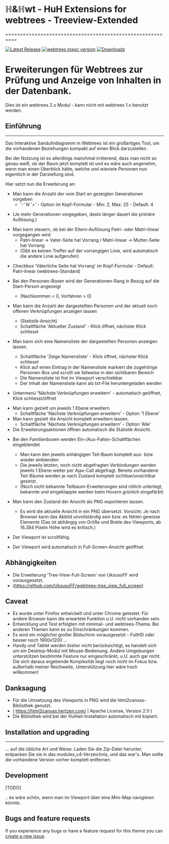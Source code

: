# ℍ&ℍwt - HuH Extensions for webtrees - Treeview-Extended
==========================================================

[![Latest Release](https://img.shields.io/github/v/release/huhwt/huhwt-xtv)][1]
[![webtrees major version](https://img.shields.io/badge/webtrees-v2.x-green)][2]
[![Downloads](https://img.shields.io/github/downloads/huhwt/huhwt-xtv/v1.0/total)]()

# Erweiterungen für Webtrees zur Prüfung und Anzeige von Inhalten in der Datenbank.

Dies ist ein webtrees 2.x Modul - kann nicht mit webtrees 1.x benutzt werden.

## Einführung
-------------

Das Interaktive Sanduhrdiagramm in Webtrees ist ein großartiges Tool, um die vorhandenen 
Beziehungen kompakt auf einen Blick darzustellen.

Bei der Nutzung ist es allerdings manchmal irritierend, dass man nicht so genau weiß, ob
der Baum jetzt komplett ist und es wäre auch angenehm, wenn man einen Überblick hätte, welche
und wieviele Personen nun eigentlich in der Darstellung sind.

Hier setzt nun die Erweiterung an:

* Man kann die Anzahl der vom Start an gezeigten Generationen vorgeben
    - '-' N '+' - Option im Kopf-Formular   - Min: 2, Max: 25 - Default: 4
- (Je mehr Generationen vorgegeben, desto länger dauert die primäre Auflösung.)

* Man kann steuern, ob bei der Eltern-Auflösung Patri- oder Matri-linear vorgegangen wird
    - Patri-linear -> Vater-Seite hat Vorrang / Matri-linear -> Mutter-Seite hat Vorrang
    - (Gibt es keinen Treffer auf der vorrangigen Linie, wird automatisch die andere Linie aufgerufen)
- Checkbox 'Väterliche Seite hat Vorrang' im Kopf-Formular   - Default: Patri-linear (webtrees-Standard)

* Bei den Personen-Boxen wird der Generationen-Rang in Bezug auf die Start-Person angezeigt
    - (Nachkommen < 0, Vorfahren > 0)

* Man kann die Anzahl der dargestellten Personen und der aktuell noch offenen Verknüpfungen anzeigen lassen
    - (Statistik-Ansicht)
    - Schaltfläche 'Aktueller Zustand'      - Klick öffnet, nächster Klick schliesst

* Man kann sich eine Namensliste der dargestellten Personen anzeigen lassen.
    - Schaltfläche 'Zeige Namensliste'      - Klick öffnet, nächster Klick schliesst
    - Klick auf einen Eintrag in der Namensliste markiert die zugehörige Personen-Box und scrollt sie 
fallweise in den sichtbaren Bereich
    - Die Namensliste ist frei im Viewport verschiebbar
    - Der Inhalt der Namensliste kann als txt-File heruntergeladen werden

* Untermenü 'Nächste Verknüpfungen erweitern' - automatisch geöffnet, Klick schliesst/öffnet
-   Man kann gezielt um jeweils 1 Ebene erweitern.
    - Schaltfläche 'Nächste Verknüpfungen erweitern' - Option '1 Ebene'
-   Man kann gezielt die Ansicht komplett erweitern lassen.
    - Schaltfläche 'Nächste Verknüpfungen erweitern' - Option 'Alle'
- Die Erweiterungsaktionen öffnen automatisch die Statistik-Ansicht.

* Bei den Familienboxen werden Ein-/Aus-Falten-Schaltflächen eingeblendet
    - Man kann den jeweils anhängigen Teil-Baum komplett aus- bzw. wieder einblenden
    - Die jeweils letzten, noch nicht abgefragten Verbindungen werden jeweils 1 Ebene weiter per
Ajax-Call abgefragt. Bereits vorhandene Teil-Bäume werden je nach Zustand komplett 
sichtbar/unsichtbar gesetzt.
    - (Noch nicht bekannte Teilbaum-Erweiterungen sind rötlich unterlegt, bekannte und
eingeklappte werden beim Hovern grünlich eingefärbt)

* Man kann den Zustand der Ansicht als PNG exportieren lassen.
    - Es wird die aktuelle Ansicht in ein PNG übersetzt. Vorsicht: Je nach Browser kann das Abbild
unvollständig sein bzw. es fehlen gewisse Elemente (Das ist abhängig von Größe und Breite des 
Viewports, ab 16.384 Pixeln Höhe wird es kritisch.)

* Der Viewport ist scrollfähig.

* Der Viewport wird automatisch in Full-Screen-Ansicht geöffnet.

## Abhängigkeiten

* Die Erweiterung 'Tree-View-Full-Screen' von UksusoFF wird vorausgesetzt.
* (https://github.com/UksusoFF/webtrees-tree_view_full_screen)

## Caveat

* Es wurde unter Firefox entwickelt und unter Chrome getestet. Für andere Browser kann die erwartete Funktion 
u.U. nicht vorhanden sein.
* Entwicklung und Test erfolgten mit minimal- und webtrees-Thema. Bei anderen Themen kann es zu Einschränkungen
kommen.
* Es wird ein möglichst großer Bildschirm vorausgesetzt - FullHD oder besser noch 1900x1200 ...
* Handy und Tablet werden bisher nicht berücksichtigt, es handelt sich um ein Desktop-Modul mit Mouse-Bedienung. Andere Umgebungen unterstützen bestimmte Feature nur eingeschränkt, u.U. auch gar nicht. Die sich daraus ergebende Komplexität liegt noch nicht im Fokus bzw. außerhalb meiner Reichweite, Unterstützung hier wäre hoch willkommen!

## Danksagung

* Für die Umsetzung des Viewports in PNG wird die html2canvas-Bibliothek genutzt.
*   ( https://html2canvas.hertzen.com/ | Apache License, Version 2.0 )
* Die Bibliothek wird bei der HuHwt-Installation automatisch mit kopiert.

## Installation and upgrading
--------------------------

... auf die übliche Art und Weise: Laden Sie die Zip-Datei herunter, entpacken Sie sie in das modules_v4-Verzeichnis, und das war's. Man sollte die vorhandene Version vorher komplett entfernen.

Development
-------------------------

[TODO]

.. es wäre schön, wenn man im Viewport über eine Mini-Map navigieren könnte.

Bugs and feature requests
-------------------------
If you experience any bugs or have a feature request for this theme you can [create a new issue][3].

[1]: https://github.com/huhwt/huhwt-xtv/releases/latest
[2]: https://webtrees.net/download
[3]: https://github.com/huhwt/huhwt-xtv/issues?state=open